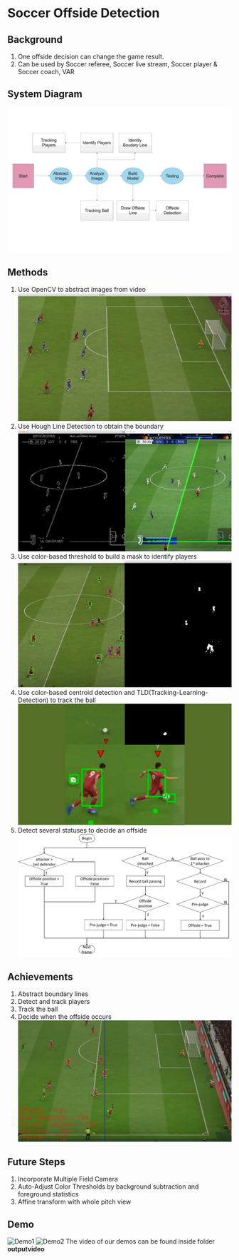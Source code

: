 # Soccer Offside Detection

## Background
1. One offside decision can change the game result.
2. Can be used by Soccer referee, Soccer live stream, Soccer player & Soccer coach, VAR

## System Diagram
![System Diagram](/Final_version/material/System.png)

## Methods
1. Use OpenCV to abstract images from video
![Original](/Final_version/material/Picture1.jpg)
2. Use Hough Line Detection to obtain the boundary 
![Hough](/Final_version/material/Picture2.png)
3. Use color-based threshold to build a mask to identify players
![Player](/Final_version/material/Picture3.png)
4. Use color-based centroid detection and TLD(Tracking-Learning-Detection) to track the ball
![Ball](/Final_version/material/Picture4.png)
5. Detect several statuses to decide an offside
![Algorithm](/Final_version/material/Picture5.png)

## Achievements
1. Abstract boundary lines
2. Detect and track players
3. Track the ball
4. Decide when the offside occurs
![Result](/Final_version/material/Picture6.png)

## Future Steps
1. Incorporate Multiple Field Camera
2. Auto-Adjust Color Thresholds by background subtraction and foreground statistics
3. Affine transform with whole pitch view

## Demo
![Demo1](/Final_version/demo1.gif)
![Demo2](/Final_version/demo2.gif)
The video of our demos can be found inside folder **outputvideo**

